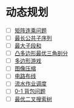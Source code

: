 # 动态规划


- [ ] [矩阵连乘问题]()
- [ ] [最长公共子序列]()
- [ ] [最大子段和]()
- [ ] [凸多边形最优三角剖分]()
- [ ] [多边形游戏]()
- [ ] [图像压缩]()
- [ ] [电路布线]()
- [ ] [流水作业调度]()
- [ ] [0-1 背包问题]()
- [ ] [最优二叉搜索树]()